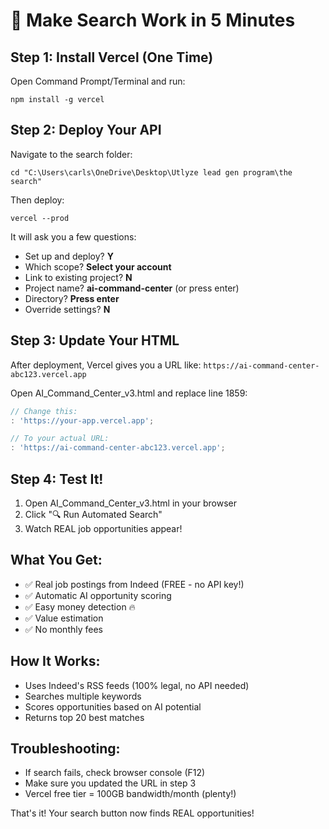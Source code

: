 # 🚀 Make Search Work in 5 Minutes

## Step 1: Install Vercel (One Time)
Open Command Prompt/Terminal and run:
```
npm install -g vercel
```

## Step 2: Deploy Your API
Navigate to the search folder:
```
cd "C:\Users\carls\OneDrive\Desktop\Utlyze lead gen program\the search"
```

Then deploy:
```
vercel --prod
```

It will ask you a few questions:
- Set up and deploy? **Y**
- Which scope? **Select your account**
- Link to existing project? **N**
- Project name? **ai-command-center** (or press enter)
- Directory? **Press enter**
- Override settings? **N**

## Step 3: Update Your HTML
After deployment, Vercel gives you a URL like:
`https://ai-command-center-abc123.vercel.app`

Open AI_Command_Center_v3.html and replace line 1859:
```javascript
// Change this:
: 'https://your-app.vercel.app';

// To your actual URL:
: 'https://ai-command-center-abc123.vercel.app';
```

## Step 4: Test It!
1. Open AI_Command_Center_v3.html in your browser
2. Click "🔍 Run Automated Search"
3. Watch REAL job opportunities appear!

## What You Get:
- ✅ Real job postings from Indeed (FREE - no API key!)
- ✅ Automatic AI opportunity scoring
- ✅ Easy money detection 🔥
- ✅ Value estimation
- ✅ No monthly fees

## How It Works:
- Uses Indeed's RSS feeds (100% legal, no API needed)
- Searches multiple keywords
- Scores opportunities based on AI potential
- Returns top 20 best matches

## Troubleshooting:
- If search fails, check browser console (F12)
- Make sure you updated the URL in step 3
- Vercel free tier = 100GB bandwidth/month (plenty!)

That's it! Your search button now finds REAL opportunities!